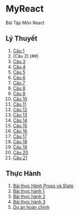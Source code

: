 # MyReact
Bài Tập Môn React
## Lý Thuyết
1. [Câu 1 ](https://codepen.io/ngochoaitran/pen/LYrJboY)
2. [Câu 2] (##)
3. [Câu 3](https://codepen.io/ngochoaitran/pen/XWYPprQ)
4. [Câu 4](https://codepen.io/ngochoaitran/pen/qBKMREE)
5. [Câu 5](https://codepen.io/ngochoaitran/pen/NWzLdPy)
6. [Câu 6](https://codepen.io/ngochoaitran/pen/bGKxgda)
7. [Câu 7](https://codesandbox.io/s/cau-7-dritd2)
8. [Câu 8](https://codepen.io/ngochoaitran/pen/KKexWyd)
9. [Câu 9](https://codepen.io/ngochoaitran/pen/MWXebXo)
10. [Câu 10](https://codepen.io/ngochoaitran/pen/OJEWgwJ)
11. [Câu 11](https://codepen.io/ngochoaitran/pen/YzvZOxo)
12. [Câu 12](https://codepen.io/ngochoaitran/pen/rNKjyer)
13. [Câu 13](https://codepen.io/ngochoaitran/pen/XWYpMjP)
14. [Câu 14](https://codepen.io/ngochoaitran/pen/ExRvrbe)
15. [Câu 15](https://codepen.io/ngochoaitran/details/gOKxypK)
16. [Câu 16](https://codepen.io/ngochoaitran/details/JjZrvZJ)
17. [Câu 17](https://codepen.io/ngochoaitran/details/MWXEGBK)
18. [Câu 18](https://codesandbox.io/s/cau-18-m7prhr)
19. [Câu 19](https://codesandbox.io/s/cau-19-d1elxu)
20. [Câu 20](https://codesandbox.io/s/bai-20-lxpxrr)
21. [Câu 21](https://codesandbox.io/s/bai-20-io979x)
## Thực Hành
1. [Bài thực Hành Props và State ](https://codesandbox.io/s/prop-and-state-5lv1y4)
2. [Bài thực hành 1 ](https://codesandbox.io/s/bth1-gt68l2)
3. [Bài thực hành 2 ](https://codesandbox.io/s/bth2-w1b5pl)
4. [Bài thực hành 3 ]()
5. [Dự án hoàn chỉnh  ](https://codesandbox.io/s/dahc-h3zu14)
